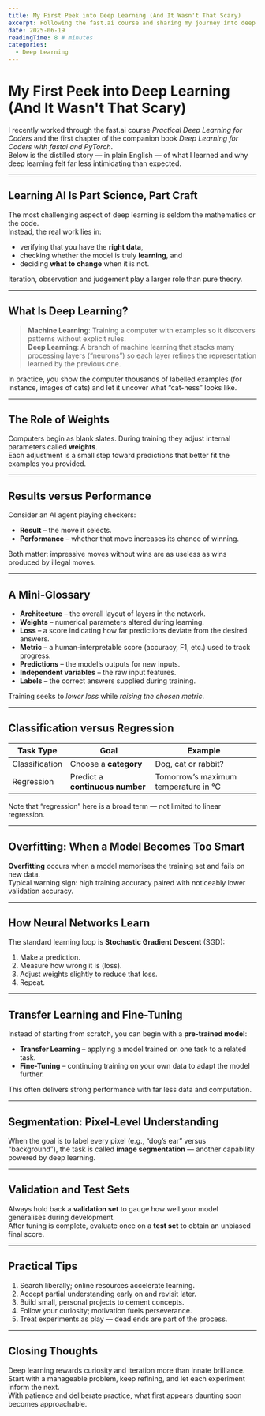 ```yaml
---
title: My First Peek into Deep Learning (And It Wasn't That Scary)
excerpt: Following the fast.ai course and sharing my journey into deep learning in plain English — from neural networks to avoiding overfitting.
date: 2025-06-19
readingTime: 8 # minutes
categories:
  - Deep Learning
---
```


# My First Peek into Deep Learning (And It Wasn't That Scary)

I recently worked through the fast.ai course _Practical Deep Learning for Coders_ and the first chapter of the companion book _Deep Learning for Coders with fastai and PyTorch_.  
Below is the distilled story — in plain English — of what I learned and why deep learning felt far less intimidating than expected.

---

## Learning AI Is Part Science, Part Craft

The most challenging aspect of deep learning is seldom the mathematics or the code.  
Instead, the real work lies in:

- verifying that you have the **right data**,
- checking whether the model is truly **learning**, and
- deciding **what to change** when it is not.

Iteration, observation and judgement play a larger role than pure theory.

---

## What Is Deep Learning?

> **Machine Learning**: Training a computer with examples so it discovers patterns without explicit rules.  
> **Deep Learning**: A branch of machine learning that stacks many processing layers (“neurons”) so each layer refines the representation learned by the previous one.

In practice, you show the computer thousands of labelled examples (for instance, images of cats) and let it uncover what “cat-ness” looks like.

---

## The Role of Weights

Computers begin as blank slates. During training they adjust internal parameters called **weights**.  
Each adjustment is a small step toward predictions that better fit the examples you provided.

---

## Results versus Performance

Consider an AI agent playing checkers:

- **Result** – the move it selects.
- **Performance** – whether that move increases its chance of winning.

Both matter: impressive moves without wins are as useless as wins produced by illegal moves.

---

## A Mini-Glossary

- **Architecture** – the overall layout of layers in the network.
- **Weights** – numerical parameters altered during learning.
- **Loss** – a score indicating how far predictions deviate from the desired answers.
- **Metric** – a human-interpretable score (accuracy, F1, etc.) used to track progress.
- **Predictions** – the model’s outputs for new inputs.
- **Independent variables** – the raw input features.
- **Labels** – the correct answers supplied during training.

Training seeks to _lower loss_ while _raising the chosen metric_.

---

## Classification versus Regression

| Task Type      | Goal                            | Example                              |
| -------------- | ------------------------------- | ------------------------------------ |
| Classification | Choose a **category**           | Dog, cat or rabbit?                  |
| Regression     | Predict a **continuous number** | Tomorrow’s maximum temperature in °C |

Note that “regression” here is a broad term — not limited to linear regression.

---

## Overfitting: When a Model Becomes Too Smart

**Overfitting** occurs when a model memorises the training set and fails on new data.  
Typical warning sign: high training accuracy paired with noticeably lower validation accuracy.

---

## How Neural Networks Learn

The standard learning loop is **Stochastic Gradient Descent** (SGD):

1. Make a prediction.
2. Measure how wrong it is (loss).
3. Adjust weights slightly to reduce that loss.
4. Repeat.

---

## Transfer Learning and Fine-Tuning

Instead of starting from scratch, you can begin with a **pre-trained model**:

- **Transfer Learning** – applying a model trained on one task to a related task.
- **Fine-Tuning** – continuing training on your own data to adapt the model further.

This often delivers strong performance with far less data and computation.

---

## Segmentation: Pixel-Level Understanding

When the goal is to label every pixel (e.g., “dog’s ear” versus “background”), the task is called **image segmentation** — another capability powered by deep learning.

---

## Validation and Test Sets

Always hold back a **validation set** to gauge how well your model generalises during development.  
After tuning is complete, evaluate once on a **test set** to obtain an unbiased final score.

---

## Practical Tips

1. Search liberally; online resources accelerate learning.
2. Accept partial understanding early on and revisit later.
3. Build small, personal projects to cement concepts.
4. Follow your curiosity; motivation fuels perseverance.
5. Treat experiments as play — dead ends are part of the process.

---

## Closing Thoughts

Deep learning rewards curiosity and iteration more than innate brilliance.  
Start with a manageable problem, keep refining, and let each experiment inform the next.  
With patience and deliberate practice, what first appears daunting soon becomes approachable.
